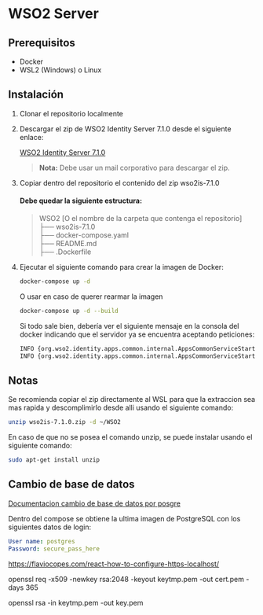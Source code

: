 # WSO2 Server

## Prerequisitos

- Docker
- WSL2 (Windows) o Linux

## Instalación

1. Clonar el repositorio localmente
2. Descargar el zip de WSO2 Identity Server 7.1.0 desde el siguiente enlace:

   [WSO2 Identity Server 7.1.0](https://wso2.com/identity-and-access-management/)

   > **Nota:** Debe usar un mail corporativo para descargar el zip.

3. Copiar dentro del repositorio el contenido del zip wso2is-7.1.0

   #### Debe quedar la siguiente estructura:

   > WSO2 [O el nombre de la carpeta que contenga el repositorio] </br>
   > ├── wso2is-7.1.0</br>
   > ├── docker-compose.yaml</br>
   > ├── README.md</br>
   > ├── .Dockerfile</br>

4. Ejecutar el siguiente comando para crear la imagen de Docker:

   ```bash
   docker-compose up -d
   ```

   O usar en caso de querer rearmar la imagen

   ```bash
   docker-compose up -d --build
   ```

   Si todo sale bien, debería ver el siguiente mensaje en la consola del docker indicando que el servidor ya se encuentra aceptando peticiones:

   ```bash
   INFO {org.wso2.identity.apps.common.internal.AppsCommonServiceStartupObserver} - My Account URL : https://localhost:9443/myaccount
   INFO {org.wso2.identity.apps.common.internal.AppsCommonServiceStartupObserver} - Console URL : https://localhost:9443/console
   ```

## Notas

Se recomienda copiar el zip directamente al WSL para que la extraccion sea mas rapida y descomplimirlo desde alli usando el siguiente comando:

```bash
unzip wso2is-7.1.0.zip -d ~/WSO2
```

En caso de que no se posea el comando unzip, se puede instalar usando el siguiente comando:

```bash
sudo apt-get install unzip
```

## Cambio de base de datos

[Documentacion cambio de base de datos por posgre](https://is.docs.wso2.com/en/latest/deploy/configure/databases/carbon-database/change-to-postgresql/)

Dentro del compose se obtiene la ultima imagen de PostgreSQL con los siguientes datos de login:

```yaml
User name: postgres
Password: secure_pass_here
```

https://flaviocopes.com/react-how-to-configure-https-localhost/

openssl req -x509 -newkey rsa:2048 -keyout keytmp.pem -out cert.pem -days 365

openssl rsa -in keytmp.pem -out key.pem
